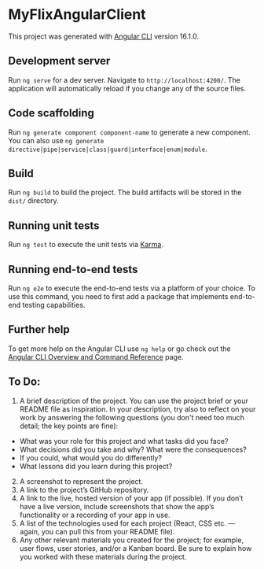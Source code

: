 # MyFlixAngularClient

This project was generated with [Angular CLI](https://github.com/angular/angular-cli) version 16.1.0.

## Development server

Run `ng serve` for a dev server. Navigate to `http://localhost:4200/`. The application will automatically reload if you change any of the source files.

## Code scaffolding

Run `ng generate component component-name` to generate a new component. You can also use `ng generate directive|pipe|service|class|guard|interface|enum|module`.

## Build

Run `ng build` to build the project. The build artifacts will be stored in the `dist/` directory.

## Running unit tests

Run `ng test` to execute the unit tests via [Karma](https://karma-runner.github.io).

## Running end-to-end tests

Run `ng e2e` to execute the end-to-end tests via a platform of your choice. To use this command, you need to first add a package that implements end-to-end testing capabilities.

## Further help

To get more help on the Angular CLI use `ng help` or go check out the [Angular CLI Overview and Command Reference](https://angular.io/cli) page.

## To Do:
1) A brief description of the project. You can use the project brief or your README file as inspiration. In your description, try also to reflect on your work by answering the following questions (you don't need too much detail; the key points are fine):
- What was your role for this project and what tasks did you face?
- What decisions did you take and why? What were the consequences?
- If you could, what would you do differently?
- What lessons did you learn during this project?
2) A screenshot to represent the project.
3) A link to the project’s GitHub repository.
4) A link to the live, hosted version of your app (if possible). If you don’t have a live version, include screenshots that show the app’s functionality or a recording of your app in use.
5) A list of the technologies used for each project (React, CSS etc. — again, you can pull this from your README file).
6) Any other relevant materials you created for the project; for example, user flows, user stories, and/or a Kanban board. Be sure to explain how you worked with these materials during the project.
